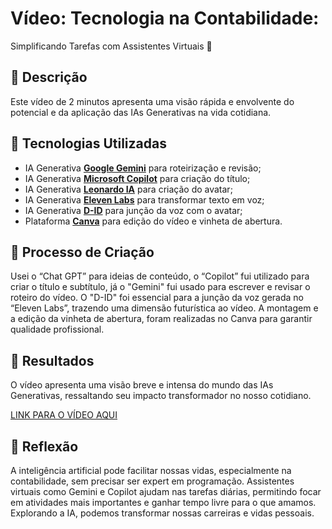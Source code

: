 # Vídeo: Tecnologia na Contabilidade: 
Simplificando Tarefas com Assistentes Virtuais 🎥

## 📒 Descrição
Este vídeo de 2 minutos apresenta uma visão rápida e envolvente do potencial e da aplicação das IAs Generativas na vida cotidiana.

## 🤖 Tecnologias Utilizadas

- IA Generativa [**Google Gemini**](https://gemini.google.com/app) para roteirização e revisão;
- IA Generativa [**Microsoft Copilot**](https://gemini.google.com/app) para criação do título;
- IA Generativa [**Leonardo IA**](https://leonardo.ai/) para criação do avatar;
- IA Generativa [**Eleven Labs**](https://www.d-id.com/) para transformar texto em voz;
- IA Generativa [**D-ID**](https://www.d-id.com/) para junção da voz com o avatar;
- Plataforma [**Canva**](https://www.adobe.com/products/premiere.html) para edição do vídeo e vinheta de abertura.

## 🧐 Processo de Criação

Usei o “Chat GPT” para ideias de conteúdo, o “Copilot” fui utilizado para criar o título e subtítulo, já o "Gemini" fui usado para escrever e revisar o roteiro do vídeo.
O "D-ID" foi essencial para a junção da voz gerada no “Eleven Labs”, trazendo uma dimensão futurística ao vídeo. A montagem e a edição da vinheta de abertura, foram realizadas no Canva
para garantir qualidade profissional.

## 🚀 Resultados

O vídeo apresenta uma visão breve e intensa do mundo das IAs Generativas, ressaltando seu impacto transformador no nosso cotidiano.

[LINK PARA O VÍDEO AQUI](https://www.notion.so/Natural-ou-Fake-Natty-14978bb530a880eb999acdc5942eaffa?pvs=21)

## 💭 Reflexão 

A inteligência artificial pode facilitar nossas vidas, especialmente na contabilidade, sem precisar ser expert em programação. 
Assistentes virtuais como Gemini e Copilot ajudam nas tarefas diárias, permitindo focar em atividades mais importantes e ganhar tempo livre para o que amamos. 
Explorando a IA, podemos transformar nossas carreiras e vidas pessoais.
